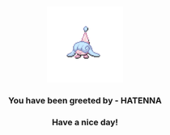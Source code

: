 <p align="center">
            <img src="https://raw.githubusercontent.com/PokeAPI/sprites/master/sprites/pokemon/856.png" width="150" height="150">
          </p>
          <h3 align="center">You have been greeted by - <b>HATENNA</b></h3>
          <h3 align="center">Have a nice day!</h3>
